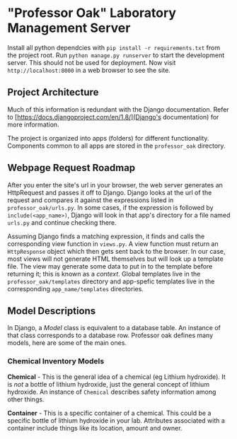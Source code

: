 # "Professor Oak" Laboratory Management Server

Install all python dependcies with `pip install -r requirements.txt`
from the project root. Run `python manage.py runserver` to start the
development server. This should not be used for deployment. Now visit
`http://localhost:8000` in a web browser to see the site.

## Project Architecture

Much of this information is redundant with the Django
documentation. Refer to
[https://docs.djangoproject.com/en/1.8/](Django's documentation)
for more information.

The project is organized into apps (folders) for different
functionality. Components common to all apps are stored in the
`professor_oak` directory.

## Webpage Request Roadmap

After you enter the site's url in your browser, the web server
generates an HttpRequest and passes it off to Django. Django looks at
the url of the request and compares it against the expressions listed
in `professor_oak/urls.py`. In some cases, if the expression is
followed by `include(<app_name>)`, Django will look in that app's
directory for a file named `urls.py` and continue checking there.

Assuming Django finds a matching expression, it finds and calls the
corresponding view function in `views.py`. A view function must return
an `HttpResponse` object which then gets sent back to the browser. In
our case, most views will not generate HTML themselves but will look
up a template file. The view may generate some data to put in to the
template before returning it; this is known as a *context*. Global
templates live in the `professor_oak/templates` directory and
app-spefic templates live in the corresponding `app_name/templates`
directories.

## Model Descriptions

In Django, a *Model* class is equivalent to a database table. An
instance of that class corresponds to a database row. Professor oak
defines many models, here are some of the main ones.

### Chemical Inventory Models

**Chemical** - This is the general idea of a chemical (eg Lithium
  hydroxide). It is *not* a bottle of lithium hydroxide, just the
  general concept of lithium hydroxide. An instance of `Chemical`
  describes safety information among other things.

**Container** - This is a specific container of a chemical. This could
  be a specific bottle of lithium hydroxide in your lab. Attributes
  associated with a container include things like its location, amount
  and owner.
